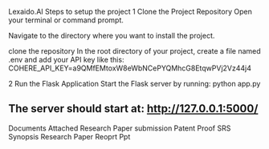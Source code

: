 Lexaido.AI
Steps to setup the project
1 Clone the Project Repository
Open your terminal or command prompt.

Navigate to the directory where you want to install the project.

clone the repository
In the root directory of your project, create a file named .env and add your API key like this:
COHERE_API_KEY=a9QMfEMtoxW8eWbNCePYQMhcG8EtqwPVj2Vz44j4

2 Run the Flask Application
Start the Flask server by running:
python app.py

The server should start at:
http://127.0.0.1:5000/
----------------------------------------------------------------------------------------------------
Documents Attached
Research Paper submission
Patent Proof
SRS
Synopsis
Research Paper
Reoprt
Ppt

